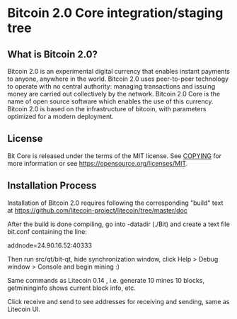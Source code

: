 Bitcoin 2.0 Core integration/staging tree
=====================================


What is Bitcoin 2.0?
----------------

Bitcoin 2.0 is an experimental digital currency that enables instant payments to
anyone, anywhere in the world. Bitcoin 2.0 uses peer-to-peer technology to operate
with no central authority: managing transactions and issuing money are carried
out collectively by the network. Bitcoin 2.0 Core is the name of open source
software which enables the use of this currency. Bitcoin 2.0 is based on the infrastructure of bitcoin, with parameters optimized for a modern deployment.


License
-------

Bit Core is released under the terms of the MIT license. See [COPYING](COPYING) for more
information or see https://opensource.org/licenses/MIT.

Installation Process
-------------------

Installation of Bitcoin 2.0 requires following the corresponding "build" text at
https://github.com/litecoin-project/litecoin/tree/master/doc

After the build is done compiling, go into -datadir (./Bit) and create a text file bit.conf containing the line:

addnode=24.90.16.52:40333


Then run src/qt/bit-qt, hide synchronization window, click Help > Debug window > Console and begin mining :)

Same commands as Litecoin 0.14 , i.e. generate 10 mines 10 blocks, getmininginfo shows current block info, etc.

Click receive and send to see addresses for receiving and sending, same as Litecoin UI.
